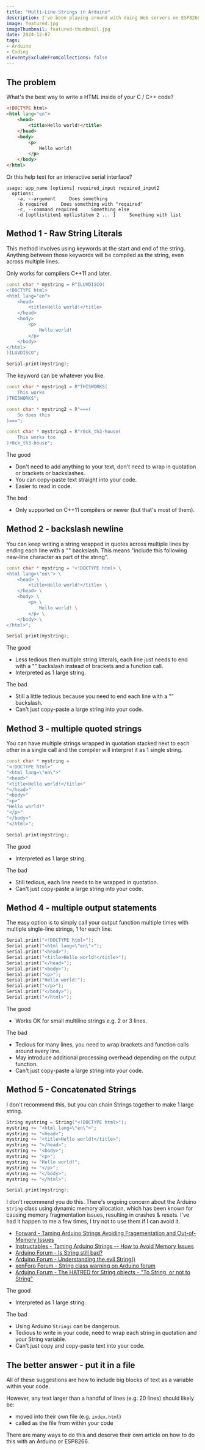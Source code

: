```yaml
---
title: "Multi-Line Strings in Arduino"
description: I've been playing around with doing Web servers on ESP8266 wifi microcontrollers and I've run into a tedious problem of how to write large blocks of text like HTML and CSS as strings within the C++ code. Here are some options that I've found and how well they work.
image: featured.jpg
imageThumbnail: featured-thumbnail.jpg
date: 2024-12-07
tags:
- Arduino
- Coding
eleventyExcludeFromCollections: false
---
```


## The problem
What's the best way to write a HTML inside of your C / C++ code?

```html
<!DOCTYPE html>
<html lang="en">
    <head>
        <title>Hello world!</title>
    </head>
    <body>
        <p>
            Hello world!
        </p>
    </body>
</html>
```

Or this help text for an interactive serial interface?

```
usage: app_name [options] required_input required_input2
  options:
    -a, --argument     Does something
    -b required     Does something with "required"
    -c, --command required     Something else
    -d [optlistitem1 optlistitem 2 ... ]     Something with list
```

## Method 1 - Raw String Literals
This method involves using keywords at the start and end of the string. Anything between those keywords will be compiled as the string, even across multiple lines. 

Only works for compilers C++11 and later.

```cpp
const char * mystring = R"ILUVDISCO( 
<!DOCTYPE html>
<html lang="en">
    <head>
        <title>Hello world!</title>
    </head>
    <body>
        <p>
            Hello world!
        </p>
    </body>
</html>
)ILUVDISCO";

Serial.print(mystring);
```

The keyword can be whatever you like. 

```cpp
const char * mystring1 = R"THISWORKS(
    This works
)THISWORKS";

const char * mystring2 = R"===(
    So does this
)===";

const char * mystring3 = R"r0ck_th3-house(
    This works too
)r0ck_th3-house";
```

The good
* Don't need to add anything to your text, don't need to wrap in quotation or brackets or backslashes.
* You can copy-paste text straight into your code.
* Easier to read in code.

The bad
* Only supported on C++11 compilers or newer (but that's most of them).

## Method 2 - backslash newline 
You can keep writing a string wrapped in quotes across multiple lines by ending each line with a "\" backslash. This means "include this following new-line character as part of the string".

```cpp
const char * mystring = "<!DOCTYPE html> \
<html lang=\"en\"> \
    <head> \
        <title>Hello world!</title> \
    </head> \
    <body> \
        <p> \
            Hello world! \
        </p> \
    </body> \
</html>";

Serial.print(mystring);
```

The good
* Less tedious then multiple string litterals, each line just needs to end with a "\" backslash instead of brackets and a function call.
* Interpreted as 1 large string.

The bad
* Still a little tedious because you need to end each line with a "\" backslash. 
* Can't just copy-paste a large string into your code.

## Method 3 - multiple quoted strings
You can have multiple strings wrapped in quotation stacked next to each other in a single call and the compiler will interpret it as 1 single string.

```cpp
const char * mystring = 
"<!DOCTYPE html>"
"<html lang=\"en\">"
"<head>"
"<title>Hello world!</title>"
"</head>"
"<body>"
"<p>"
"Hello world!"
"</p>"
"</body>"
"</html>";

Serial.print(mystring);
```

The good
* Interpreted as 1 large string.

The bad
* Still tedious, each line needs to be wrapped in quotation.
* Can't just copy-paste a large string into your code.

## Method 4 - multiple output statements
The easy option is to simply call your output function multiple times with multiple single-line strings, 1 for each line.

```cpp
Serial.print("<!DOCTYPE html>");
Serial.print("<html lang=\"en\">");
Serial.print("<head>");
Serial.print("<title>Hello world!</title>");
Serial.print("</head>");
Serial.print("<body>");
Serial.print("<p>");
Serial.print("Hello world!");
Serial.print("</p>");
Serial.print("</body>");
Serial.print("</html>");
```

The good
* Works OK for small multiline strings e.g. 2 or 3 lines.

The bad
* Tedious for many lines, you need to wrap brackets and function calls around every line.
* May introduce additional processing overhead depending on the output function.
* Can't just copy-paste a large string into your code.

## Method 5 - Concatenated Strings
I don't recommend this, but you can chain Strings together to make 1 large string.

```cpp
String mystring = String("<!DOCTYPE html>");
mystring += "<html lang=\"en\">";
mystring += "<head>";
mystring += "<title>Hello world!</title>";
mystring += "</head>";
mystring += "<body>";
mystring += "<p>";
mystring += "Hello world!";
mystring += "</p>";
mystring += "</body>";
mystring += "</html>";

Serial.print(mystring);
```

I don't recommend you do this. There's ongoing concern about the Arduino ```String``` class using dynamic memory allocation, which has been known for causing memory fragmentation issues, resulting in crashes & resets. I've had it happen to me a few times, I try not to use them if I can avoid it.

* [Forward - Taming Arduino Strings Avoiding Fragementation and Out-of-Memory Issues](https://www.forward.com.au/pfod/ArduinoProgramming/ArduinoStrings/index.html#stringErrors)
* [Instructables - Taming Arduino Strings -- How to Avoid Memory Issues](https://www.instructables.com/Taming-Arduino-Strings-How-to-Avoid-Memory-Issues/)
* [Arduino Forum - Is String still bad?](https://forum.arduino.cc/t/is-string-still-bad/351631)
* [Arduino Forum - Understanding the evil String()](https://forum.arduino.cc/t/understanding-the-evil-string/427528)
* [xenForo Forum - String class warning on Arduino forum](https://forum.pjrc.com/index.php?threads/string-class-warning-on-arduino-forum.62859/)
* [Arduino Forum - The HATRED for String objects - "To String, or not to String"](https://forum.arduino.cc/t/the-hatred-for-string-objects-to-string-or-not-to-string/121801/5)

The good
* Interpreted as 1 large string.

The bad
* Using Arduino `Strings` can be dangerous.
* Tedious to write in your code, need to wrap each string in quotation and your String variable.
* Can't just copy and copy-paste text into your code.

## The better answer - put it in a file
All of these suggestions are how to include big blocks of text as a variable within your code.

However, any text larger than a handful of lines (e.g. 20 lines) should likely be:
* moved into their own file (e.g. `index.html`)
* called as the file from within your code

There are many ways to do this and deserve their own article on how to do this with an Arduino or ESP8266.